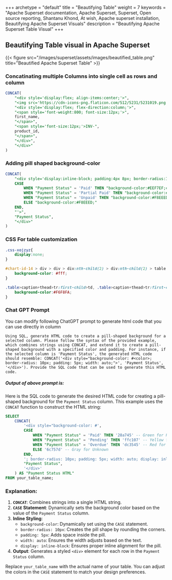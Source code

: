 +++ 
archetype = "default" 
title = "Beautifying Table" 
weight = 7
keywords     = "Apache Superset documentation, Apache Superset, Superset, Open source reporting, Shantanu Khond, At wish, Apache superset installation, Beautifying Apache Superset Visuals"
description = "Beautifying Apache Superset Table Visual"
+++

## Beautifying Table visual in Apache Superset

{{< figure src="/images/superset/assets/images/beautified_table.png" title="Beautified Apache Superset Table" >}}


### Concatinating multiple Columns into single cell as rows and column

```SQL
CONCAT(
    "<div style='display:flex; align-items:center;'>",
    "<img src='https://cdn-icons-png.flaticon.com/512/5231/5231019.png' alt='Person Icon' style='width:32px; height:32px; margin-right:8px;'>",
    "<div style='display:flex; flex-direction:column;'>",
    "<span style='font-weight:800; font-size:12px;'>",
    first_name,
    "</span>",
    "<span style='font-size:12px;'>INV-",
    product_id,
    "</span>",
    "</div>",
    "</div>"
)
```


### Adding pill shaped background-color

```SQL
CONCAT(
    "<div style='display:inline-block; padding:4px 8px; border-radius:12px; font-size:12px; font-weight:600; color:white; ",
    CASE 
        WHEN "Payment Status" = 'Paid' THEN "background-color:#EEF7EF;color:#8EC0AD;"
        WHEN "Payment Status" = 'Partial Paid' THEN "background-color:#F1F0FC;color:#6B70B7;"
        WHEN "Payment Status" = 'Unpaid' THEN "background-color:#F8EEED;color:#D98885;"
        ELSE "background-color:#F8EEED;"
    END,
    "'>",
    "Payment Status",
    "</div>"
)
```

### CSS For table customization 
```CSS
.css-xojzyz{
    display:none;
}

#chart-id-14 > div > div > div:nth-child(2) > div:nth-child(2) > table > tbody > tr{
    background-color: #fff;
}

.table>caption+thead>tr:first-child>td, .table>caption+thead>tr:first-child>th, .table>colgroup+thead>tr:first-child>td, .table>colgroup+thead>tr:first-child>th, .table>thead:first-child>tr:first-child>td, .table>thead:first-child>tr:first-child>th{
    background-color:#F6F8FA;
}
```


### Chat GPT Prompt 
You can modify following ChatGPT prompt to generate html code that you can use directly in column

```
Using SQL, generate HTML code to create a pill-shaped background for a selected column. Please follow the syntax of the provided example, which combines strings using CONCAT, and extend it to create a pill-shaped background with a specified color and padding. For instance, if the selected column is 'Payment Status', the generated HTML code should resemble: CONCAT('<div style="background-color: #<color>; border-radius: 10px; padding: 5px; width: auto;">', 'Payment Status', '</div>'). Provide the SQL code that can be used to generate this HTML code.
```

##### Output of above prompt is:

Here is the SQL code to generate the desired HTML code for creating a pill-shaped background for the `Payment Status` column. This example uses the `CONCAT` function to construct the HTML string:

```sql
SELECT 
    CONCAT(
        '<div style="background-color: #',
        CASE 
            WHEN "Payment Status" = 'Paid' THEN '28a745' -- Green for Paid
            WHEN "Payment Status" = 'Pending' THEN 'ffc107' -- Yellow for Pending
            WHEN "Payment Status" = 'Overdue' THEN 'dc3545' -- Red for Overdue
            ELSE '6c757d' -- Gray for Unknown
        END,
        '; border-radius: 10px; padding: 5px; width: auto; display: inline-block;">',
        "Payment Status",
        '</div>'
    ) AS "Payment Status HTML"
FROM your_table_name;
```

### Explanation:
1. **`CONCAT`**: Combines strings into a single HTML string.
2. **`CASE` Statement**: Dynamically sets the background color based on the value of the `Payment Status` column.
3. **Inline Styling**:
   - `background-color`: Dynamically set using the `CASE` statement.
   - `border-radius: 10px`: Creates the pill shape by rounding the corners.
   - `padding: 5px`: Adds space inside the pill.
   - `width: auto`: Ensures the width adjusts based on the text.
   - `display: inline-block`: Ensures proper inline alignment for the pill.
4. **Output**: Generates a styled `<div>` element for each row in the `Payment Status` column.

Replace `your_table_name` with the actual name of your table. You can adjust the colors in the `CASE` statement to match your design preferences.